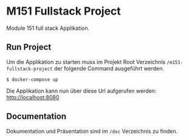 # M151 Fullstack Project
Module 151 full stack Applikation.

## Run Project
Um die Applikation zu starten muss im Projekt Root Verzeichnis `/m151-fullstack-project` der folgende Command ausgeführt werden.
```
$ docker-compose up
```
Die Applikation kann nun über diese Url aufgerufen werden: <http://localhost:8080>

## Documentation
Dokumentation und Präsentation sind im `/doc` Verzeichnis zu finden.
